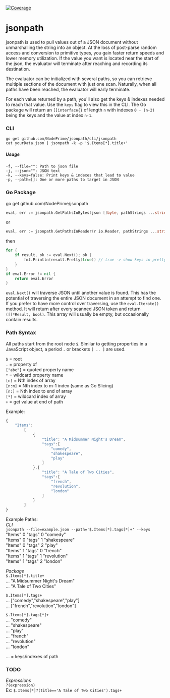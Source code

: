 [![Coverage](http://gocover.io/_badge/github.com/NodePrime/jsonpath)](http://gocover.io/github.com/NodePrime/jsonpath)
# jsonpath  
  
jsonpath is used to pull values out of a JSON document without unmarshalling the string into an object.  At the loss of post-parse random access and conversion to primitive types, you gain faster return speeds and lower memory utilization.  If the value you want is located near the start of the json, the evaluator will terminate after reaching and recording its destination.  
  
The evaluator can be initialized with several paths, so you can retrieve multiple sections of the document with just one scan.  Naturally, when all paths have been reached, the evaluator will early terminate.  
  
For each value returned by a path, you'll also get the keys & indexes needed to reach that value.  Use the `keys` flag to view this in the CLI.  The Go package will return an `[]interface{}` of length `n` with indexes `0 - (n-2)` being the keys and the value at index `n-1`.  
  
### CLI   
```shell
go get github.com/NodePrime/jsonpath/cli/jsonpath
cat yourData.json | jsonpath -k -p '$.Items[*].title+'
```

##### Usage  
```shell
-f, --file="": Path to json file  
-j, --json="": JSON text  
-k, --keys=false: Print keys & indexes that lead to value  
-p, --path=[]: One or more paths to target in JSON
```

  
### Go Package  
go get github.com/NodePrime/jsonpath  
  
```go
eval, err := jsonpath.GetPathsInBytes(json []byte, pathStrings ...string) (*jsonpath.Eval, error)
```
or 
```go
eval, err := jsonpath.GetPathsInReader(r io.Reader, pathStrings ...string) (*jsonpath.Eval, error)
```

then
```go
for {
	if result, ok := eval.Next(); ok {
		fmt.Println(result.Pretty(true)) // true -> show keys in pretty string
	}
}
if eval.Error != nil {
	return eval.Error
}
```  

`eval.Next()` will traverse JSON until another value is found.  This has the potential of traversing the entire JSON document in an attempt to find one.  If you prefer to have more control over traversing, use the `eval.Iterate()` method.  It will return after every scanned JSON token and return `([]*Result, bool)`.  This array will usually be empty, but occasionally contain results.  
     
### Path Syntax  
All paths start from the root node `$`.  Similar to getting properties in a JavaScript object, a period `.` or brackets `[ .. ]` are used.  
  
`$` = root  
`.` = property of  
`["abc"]` = quoted property name  
`*` = wildcard property name  
`[n]` = Nth index of array  
`[n:m]` = Nth index to m-1 index (same as Go Slicing)  
`[n:]` = Nth index to end of array  
`[*]` = wildcard index of array  
`+` = get value at end of path  

  
Example: 
```javascript
{  
	"Items":   
		[  
			{  
				"title": "A Midsummer Night's Dream",  
				"tags":[  
					"comedy",  
					"shakespeare",  
					"play"  
				]  
			},{  
				"title": "A Tale of Two Cities",  
				"tags":[  
					"french",  
					"revolution",  
					"london"  
				]  
			}  
		]  
} 
```
	
Example Paths:   
*CLI*  
`jsonpath --file=example.json --path='$.Items[*].tags[*]+' --keys`  
"Items"	0	"tags"	0	"comedy"  
"Items"	0	"tags"	1	"shakespeare"  
"Items"	0	"tags"	2	"play"  
"Items"	1	"tags"	0	"french"  
"Items"	1	"tags"	1	"revolution"  
"Items"	1	"tags"	2	"london"  
  
*Package*  
`$.Items[*].title+`   
... "A Midsummer Night's Dream"   
... "A Tale of Two Cities"   
  
`$.Items[*].tags+`    
... ["comedy","shakespeare","play"]  
... ["french","revolution","london"]  
  
`$.Items[*].tags[*]+`  
... "comedy"  
... "shakespeare"  
... "play"  
... "french"  
... "revolution"  
...  "london"  
  
... = keys/indexes of path  
  
  
### TODO  
*Expressions*  
`?(expression)`  
Ex: `$.Items[*]?(title=='A Tale of Two Cities').tags+`  
